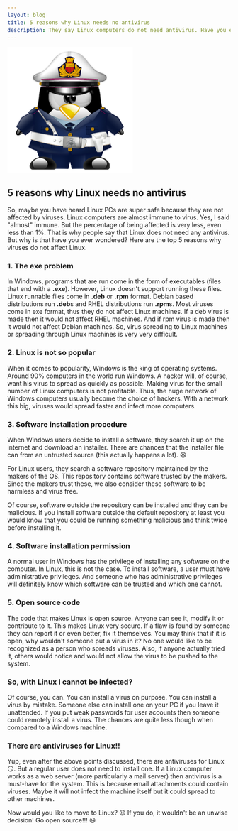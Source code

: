 ```yaml
---
layout: blog
title: 5 reasons why Linux needs no antivirus
description: They say Linux computers do not need antivirus. Have you ever wondered why? Read on to know the truth.
---
```


<img class="pic" alt="Jekyll logo" src="/img/blog/linuxVirusProtected.png">

## 5 reasons why Linux needs no antivirus

So, maybe you have heard Linux PCs are super safe because they are not affected by viruses. Linux computers are almost immune to virus. Yes, I said "almost" immune. But the percentage of being affected is very less, even less than 1%. That is why people say that Linux does not need any antivirus. But why is that have you ever wondered? Here are the top 5 reasons why viruses do not affect Linux.

### 1. The exe problem

In Windows, programs that are run come in the form of executables (files that end with a **.exe**). However, Linux doesn't support running these files. Linux runnable files come in **.deb** or **.rpm** format. Debian based distributions run **.deb**s and RHEL distributions run **.rpm**s. Most viruses come in exe format, thus they do not affect Linux machines. If a deb virus is made then it would not affect RHEL machines. And if rpm virus is made then it would not affect Debian machines. So, virus spreading to Linux machines or spreading through Linux machines is very very difficult. 

### 2. Linux is not so popular

When it comes to popularity, Windows is the king of operating systems. Around 90% computers in the world run Windows. A hacker will, of course, want his virus to spread as quickly as possible. Making virus for the small number of Linux computers is not profitable. Thus, the huge network of Windows computers usually become the choice of hackers. With a network this big, viruses would spread faster and infect more computers.

### 3. Software installation procedure

When Windows users decide to install a software, they search it up on the internet and download an installer. There are chances that the installer file can from an untrusted source (this actually happens a lot). :laughing: 

For Linux users, they search a software repository maintained by the makers of the OS. This repository contains software trusted by the makers. Since the makers trust these, we also consider these software to be harmless and virus free.

Of course, software outside the repository can be installed and they can be malicious. If you install software outside the default repository at least you would know that you could be running something malicious and think twice before installing it.

### 4. Software installation permission

A normal user in Windows has the privilege of installing any software on the computer. In Linux, this is not the case. To install software, a user must have administrative privileges. And someone who has administrative privileges will definitely know which software can be trusted and which one cannot.

### 5. Open source code

The code that makes Linux is open source. Anyone can see it, modify it or contribute to it. This makes Linux very secure. If a flaw is found by someone they can report it or even better, fix it themselves. You may think that if it is open, why wouldn't someone put a virus in it? No one would like to be recognized as a person who spreads viruses. Also, if anyone actually tried it, others would notice and would not allow the virus to be pushed to the system.

### So, with Linux I cannot be infected?

Of course, you can. You can install a virus on purpose. You can install a virus by mistake. Someone else can install one on your PC if you leave it unattended. If you put weak passwords for user accounts then someone could remotely install a virus. The chances are quite less though when compared to a Windows machine.

###  There are antiviruses for Linux!!

Yup, even after the above points discussed, there are antiviruses for Linux  :smirk:. But a regular user does not need to install one. If a Linux computer works as a web server (more particularly a mail server) then antivirus is a must-have for the system. This is because email attachments could contain viruses. Maybe it will not infect the machine itself but it could spread to other machines.

Now would you like to move to Linux? :wink: If you do, it wouldn't be an unwise decision! Go open source!!! :smiley:


